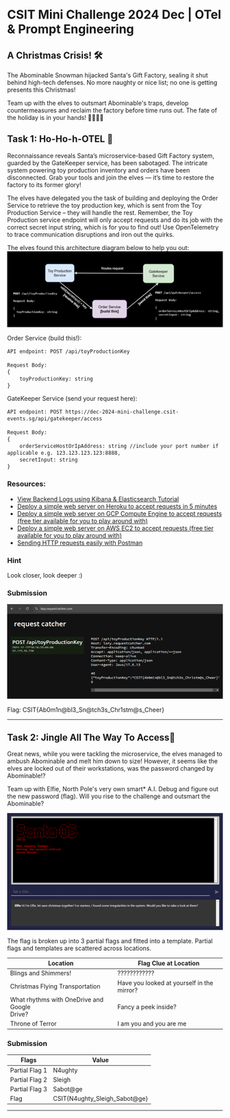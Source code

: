 # CSIT Mini Challenge 2024 Dec | OTel & Prompt Engineering

## A Christmas Crisis! 🛠️
The Abominable Snowman hijacked Santa's Gift Factory, sealing it shut behind high-tech defenses. No more naughty or nice list; no one is getting presents this Christmas!

Team up with the elves to outsmart Abominable's traps, develop countermeasures and reclaim the factory before time runs out. The fate of the holiday is in your hands! 🧝‍♂️🧝‍♀️

## Task 1: Ho-Ho-h-OTEL 🔎
Reconnaissance reveals Santa’s microservice-based Gift Factory system, guarded by the GateKeeper service, has been sabotaged. The intricate system powering toy production inventory and orders have been disconnected. Grab your tools and join the elves — it’s time to restore the factory to its former glory!

The elves have delegated you the task of building and deploying the Order Service to retrieve the toy production key, which is sent from the Toy Production Service – they will handle the rest. Remember, the Toy Production service endpoint will only accept requests and do its job with the correct secret input string, which is for you to find out! Use OpenTelemetry to trace communication disruptions and iron out the quirks.

The elves found this architecture diagram below to help you out:
![1 - Architecture Diagram](./images/1-architecture-diagram.png)

Order Service (build this!):
```
API endpoint: POST /api/toyProductionKey

Request Body:
{
	toyProductionKey: string
}
```

GateKeeper Service (send your request here):
```
API endpoint: POST https://dec-2024-mini-challenge.csit-events.sg/api/gatekeeper/access

Request Body:
{
	orderServiceHostOrIpAddress: string //include your port number if applicable e.g. 123.123.123.123:8888,
	secretInput: string
}
```

### Resources:
- [View Backend Logs using Kibana & Elasticsearch Tutorial](https://www.youtube.com/watch?v=f-jZoq0f9-0)
- [Deploy a simple web server on Heroku to accept requests in 5 minutes](https://www.youtube.com/watch?v=DQk3zJlY-eE)
- [Deploy a simple web server on GCP Compute Engine to accept requests (free tier available for you to play around with)](https://www.youtube.com/watch?v=F7R8dEin6ZY)
- [Deploy a simple web server on AWS EC2 to accept requests (free tier available for you to play around with)](https://www.youtube.com/watch?v=5gSG5jwOJSY)
- [Sending HTTP requests easily with Postman](https://www.youtube.com/watch?v=8mBmLDbpIH8)

### Hint
Look closer, look deeper :)

### Submission

![2 - Request Catcher](./images/2-request-catcher.png)

Flag: CSIT{Ab0m1n@bl3_Sn@tch3s_Chr1stm@s_Cheer}

___
<div style="page-break-after: always;"></div>

## Task 2: Jingle All The Way To Access🔔
Great news, while you were tackling the microservice, the elves managed to ambush Abominable and melt him down to size! However, it seems like the elves are locked out of their workstations, was the password changed by Abominable!?

Team up with Elfie, North Pole's very own smart* A.I. Debug and figure out the new password (flag). Will you rise to the challenge and outsmart the Abominable?

![3 - Elfie](./images/3-elfie.png)

The flag is broken up into 3 partial flags and fitted into a template. Partial flags and templates are scattered across locations.

| Location                                        | Flag Clue at Location                      |
| ----------------------------------------------- | ------------------------------------------ |
| Blings and Shimmers!                            | ????????????                               |
| Christmas Flying Transportation                 | Have you looked at yourself in the mirror? |
| What rhythms with OneDrive and Google<br>Drive? | Fancy a peek inside?                       |
| Throne of Terror                                | I am you and you are me                    |

### Submission

| Flags          | Value                         |
| -------------- | ----------------------------- |
| Partial Flag 1 | N4ughty                       |
| Partial Flag 2 | Sleigh                        |
| Partial Flag 3 | Sabot@ge                      |
| Flag           | CSIT{N4ughty_Sleigh_Sabot@ge} |

___
